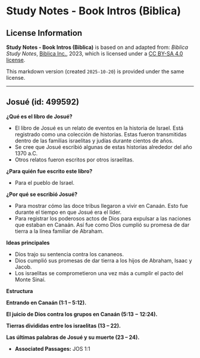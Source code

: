 # Study Notes - Book Intros (Biblica)

## License Information

**Study Notes - Book Intros (Biblica)** is based on and adapted from: _Biblica Study Notes_, [Biblica Inc.](https://www.biblica.com/), 2023, which is licensed under a [CC BY-SA 4.0 license](https://creativecommons.org/licenses/by-sa/4.0/legalcode.en).

This markdown version (created `2025-10-20`) is provided under the same license.



--------------------------------

## Josué (id: 499592)

**¿Qué es el libro de Josué?**

* El libro de Josué es un relato de eventos en la historia de Israel. Está registrado como una colección de historias. Estas fueron transmitidas dentro de las familias israelitas y judías durante cientos de años.
* Se cree que Josué escribió algunas de estas historias alrededor del año 1370 a.C.
* Otros relatos fueron escritos por otros israelitas.

**¿Para quién fue escrito este libro?**

* Para el pueblo de Israel.

**¿Por qué se escribió Josué?**

* Para mostrar cómo las doce tribus llegaron a vivir en Canaán. Esto fue durante el tiempo en que Josué era el líder.
* Para registrar los poderosos actos de Dios para expulsar a las naciones que estaban en Canaán. Así fue como Dios cumplió su promesa de dar tierra a la línea familiar de Abraham.

**Ideas principales**

* Dios trajo su sentencia contra los cananeos.
* Dios cumplió sus promesas de dar tierra a los hijos de Abraham, Isaac y Jacob.
* Los israelitas se comprometieron una vez más a cumplir el pacto del Monte Sinaí.

**Estructura**

**Entrando en Canaán (1:1 – 5:12\).**

**El juicio de Dios contra los grupos en Canaán (5:13 − 12:24\).**

**Tierras divididas entre los israelitas (13 – 22\).**

**Las últimas palabras de Josué y su muerte (23 – 24\).**

* **Associated Passages:** JOS 1:1

